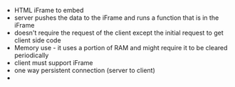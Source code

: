 - HTML iFrame to embed
- server pushes the data to the iFrame and runs a function that is in the iFrame
- doesn't require the request of the client except the initial request to get client side code
- Memory use - it uses a portion of RAM and might require it to be cleared periodically
- client must support iFrame
- one way persistent connection (server to client)
- 